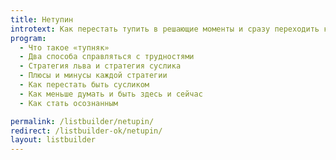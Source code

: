 ```yaml
---
title: Нетупин
introtext: Как перестать тупить в решающие моменты и сразу переходить к действиям
program: 
  - Что такое «тупняк»
  - Два способа справляться с трудностями
  - Стратегия льва и стратегия суслика
  - Плюсы и минусы каждой стратегии
  - Как перестать быть сусликом
  - Как меньше думать и быть здесь и сейчас
  - Как стать осознанным

permalink: /listbuilder/netupin/
redirect: /listbuilder-ok/netupin/
layout: listbuilder
---
```

